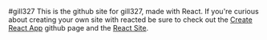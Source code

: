 #gill327
This is the github site for gill327, made with React.  If you're curious about creating your own site with reacted be sure to check out the [Create React App](https://github.com/facebook/create-react-app) github page and the [React Site](https://reactjs.org/).

